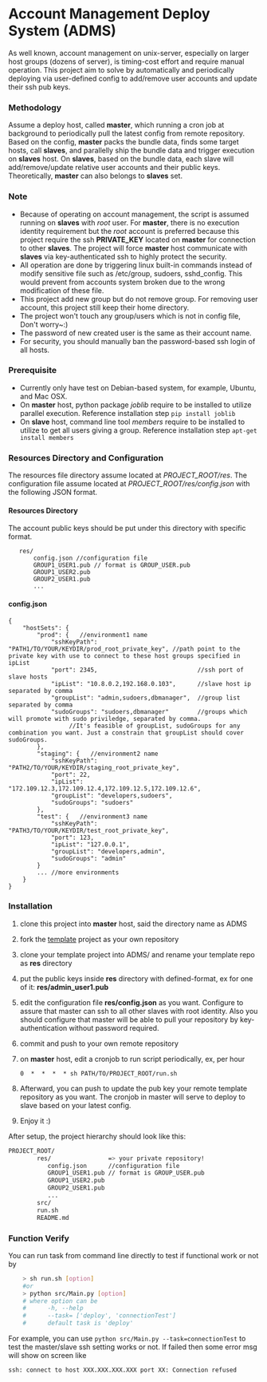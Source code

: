 Account Management Deploy System (ADMS)
=======
As well known, account management on unix-server, especially on larger host groups (dozens of server), is timing-cost effort and require manual operation. This project aim to solve by automatically and periodically deploying via user-defined config to add/remove user accounts and update their ssh pub keys. 

### Methodology
Assume a deploy host, called **master**, which running a cron job at background to periodically pull the latest config from remote repository. Based on the config,  **master** packs the bundle data, finds some target hosts, call **slaves**,  and parallelly ship the bundle data and trigger execution on **slaves** host. On **slaves**, based on the bundle data, each slave will add/remove/update relative user accounts and their public keys. Theoretically, **master** can  also belongs to **slaves** set.
 
### Note
* Because of operating on account management, the script is assumed running on **slaves** with *root* user. For **master**, there is no execution identity requirement but the _root_ account is preferred because this project require the ssh **PRIVATE_KEY** located on **master** for connection to other **slaves**. The project will force **master** host communicate  with **slaves** via key-authenticated ssh to highly protect the security.
*  All operation are done by triggering linux built-in commands instead of modify sensitive file such as /etc/group, sudoers, sshd_config. This would prevent from accounts system broken due to the wrong modification of these file.
* This project add new group but do not remove group. For removing user account, this project still keep their home directory.
* The project won't touch any group/users which is not in config file, Don't worry~:)
* The password of new created user is the same as their account name.
* For security, you should manually  ban the password-based ssh login of all hosts.
 
### Prerequisite
* Currently only have test on Debian-based system, for example, Ubuntu, and Mac OSX.
* On **master** host, python package *joblib* require to be installed to utilize parallel execution. Reference installation step `` pip install joblib `` 
* On **slave** host, command line tool *members* require to be installed to utilize to get all users giving a group. Reference installation step `` apt-get install members `` 

### Resources Directory and Configuration
The resources file directory assume located at *PROJECT_ROOT/res*. The configuration file assume located at *PROJECT_ROOT/res/config.json* with the following JSON format.

#### Resources Directory
The account public keys should be put under this directory with specific format.
```
   res/
       config.json //configuration file
       GROUP1_USER1.pub // format is GROUP_USER.pub
       GROUP1_USER2.pub
       GROUP2_USER1.pub
       ...
```

#### config.json

```
{
    "hostSets": {
        "prod": {   //environment1 name
            "sshKeyPath": "PATH1/TO/YOUR/KEYDIR/prod_root_private_key", //path point to the private key with use to connect to these host groups specified in ipList
            "port": 2345,                            //ssh port of slave hosts
            "ipList": "10.8.0.2,192.168.0.103",      //slave host ip separated by comma
            "groupList": "admin,sudoers,dbmanager",  //group list separated by comma
            "sudoGroups": "sudoers,dbmanager"        //groups which will promote with sudo priviledge, separated by comma.
                 //It's feasible of groupList, sudoGroups for any combination you want. Just a constrain that groupList should cover sudoGroups. 
        },
        "staging": {   //environment2 name
            "sshKeyPath": "PATH2/TO/YOUR/KEYDIR/staging_root_private_key",
            "port": 22,
            "ipList": "172.109.12.3,172.109.12.4,172.109.12.5,172.109.12.6",
            "groupList": "developers,sudoers",
            "sudoGroups": "sudoers"
        },
        "test": {   //environment3 name
            "sshKeyPath": "PATH3/TO/YOUR/KEYDIR/test_root_private_key",
            "port": 123,
            "ipList": "127.0.0.1",
            "groupList": "developers,admin",
            "sudoGroups": "admin"
        }
        ... //more environments
    }
}
```

### Installation
1. clone this project into **master** host, said the directory name as ADMS
2. fork the [template](https://bitbucket.org/hero78119/account-management-deploy-system-conf-template) project as your own repository 
2. clone your template project into ADMS/ and rename your template repo as **res** directory
2. put the public keys inside **res** directory with defined-format, ex for one of it: **res/admin_user1.pub**
3. edit the configuration file **res/config.json** as you want. Configure to assure that master can ssh to all other slaves with root identity. Also you should configure that master will be able to pull your repository by key-authentication without password required.
4. commit and push to your own remote repository
5. on **master** host, edit a cronjob to run script periodically, ex, per hour

    ```
    0  *  *  *  * sh PATH/TO/PROJECT_ROOT/run.sh 
    ```
    
6. Afterward, you can push to update the pub key your remote template repository as you want. The cronjob in master will serve to deploy to slave based on your latest config. 
7. Enjoy it :)

After setup, the project hierarchy should look like this:
```bash
PROJECT_ROOT/
        res/                => your private repository!
           config.json      //configuration file
           GROUP1_USER1.pub // format is GROUP_USER.pub
           GROUP1_USER2.pub
           GROUP2_USER1.pub
           ...
        src/
        run.sh
        README.md
``` 

### Function Verify
You can run task from command line directly to test if functional work or not by
```bash
    > sh run.sh [option]
    #or
    > python src/Main.py [option] 
    # where option can be
    #      -h, --help
    #      --task= ['deploy', 'connectionTest']
    #      default task is 'deploy'
```
For example, you can use ``python src/Main.py --task=connectionTest`` to test the master/slave ssh setting works or not. If failed then some error msg will show on screen like
```
ssh: connect to host XXX.XXX.XXX.XXX port XX: Connection refused
```

